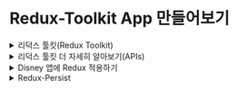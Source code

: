 # Redux-Toolkit App 만들어보기

<details>
<summary>리덕스 툴킷(Redux Toolkit)</summary>

### 리덕스 툴킷
- 리덕스 툴킷은 리덕스 로직을 작성하기 위한 공식 권장 접근 방식이다.
- 리덕스 코어를 둘러싸고 있으며 리덕스 앱을 빌드하는 데 필수적이라고 생각하는 패키지와 기능이 포함되어 있다.
- 리덕스 툴킷은 제안된 모범 사례를 기반으로 하여 대부분의 리덕스 작업을 단순화하고 일반적인 실수를 방지하고 리덕스 애플리케이션을 더 쉽게 작성할 수 있도록 한다.

[* 리덕스 툴킷으로 만들어진 카운터 앱 살펴보기](https://redux-toolkit.js.org/tutorials/quick-start)

#### 구성 방법
```bash
npx create-react-app my-app --template redux-typescript
```

![Alt text](image.png)
```bash
npm install @reduxjs/toolkit react-redux
```

### Store 생성하기
```typescript
import {configureStore} from '@reduxjs/toolkit'

export const store = configureStore({
    reducer: {},
})
```
![Alt text](image-1.png)

### React에 Redux 스토어 제공
- 저장소가 생성되면 src/index.js에서 애플리케이션 주위에 React-Redux<Provider>를 배치하여 React 구성 요소에서 사용할 수 있도록 할 수 있다.
- 방금 만든 Redux 저장소를 가져오고 주위에 <Provider>를 배치하고 저장소를 prop으로 전달한다.
```typescript
import App from './App'
import { store } from './app/store'
import { Provider } from 'react-redux'

ReactDOM.render(
    <Provider store={store}>
        <App />
    </Provider>
    document.getElementById('root')
)
```

### Redux State Slice 생성(Reducer)
- src/features/counter/counterSlice.js라는 새 파일을 추가한다.
- 해당 파일에서 Redux Toolkit의 createSlice API를 가져온다.

### 스토어에 Slice Reducer 추가
- 다음으로 카운터 슬라이스에서 리듀서 함수를 가져와서 스토어에 추가해야 한다.
- 리듀서 매개변수 내부에 필드를 정의함으로써 스토어에 이 슬라이스 리듀서 함수를 사용하여 해당 상태에 대한 모든 업데이트를 처리하도록 지시한다.

### React 컴포넌트에서 Redux State 및 Action 사용
- useSelector : useSelector를 사용하여 저장소에서 데이터를 읽는다.
- useDipatch : useDispatch를 사용하여 Action을 전달할 수 있다.
</details>

<details>
<summary>리덕스 툴킷 더 자세히 알아보기(APIs)</summary>

### Store 생성
```typescript
// 기존 Redux
const reduxStore = createStore(rootReducer);


// Toolkit
const toolkitStore = configureStore({ reducer: rootReducer });
```

### Action 생성
```typescript
// 기존 Redux : 액션 타입 상수와 액션 생성자 함수를 분리 선언
const INCREMENT = 'counter/increment';

function increment(amount: number) {
    return {
        type: INCREMENT,
        payload: amount,
    }
}

const action = increment(10)


// Toolkit : 액션 타입 상수와 액션 생성자 함수 생성을 createAction 함수 하나로 처리
import { createAction } from '@reduxjs/toolkit';

const increment = createAction<number>{'counter/increment'} // createAction은 type만 넣으면 자동으로 해당 type을 가진 aciton create 함수를 생성한다.
// 생성된 함수를 호출할 때 인수를 추가로 넣어준다면 이 값은 payload 프로퍼티의 값으로 들어가게 된다.

const action = increment(10)
```

### Reducer 생성
```typescript
// 기존 Redux : switch 문으로 이루어진 리듀서 함수
const initialState = { value: 0 }

function counterReducer(state = initialState, action) {
    switch (action.type) {
        case 'increment': 
            return { ...state, value: state.value + 1 }
        case 'decrement': 
            return { ...state, value: state.value - 1 }
        case 'incrementByAmount':
            return { ...state, value: state.value + action.payload }
        default:
            return state
    }
}


// Toolkit : createReducer 활용
import { createAction, createReducer } from '@reduxjs/toolkit'

interface CounterState {
    value: number
}

const increment = createAction('counter/increment')
const decrement = createAction('counter/decrement')
const incrementByAmount = createAction('counter/incrementByAmount')

const initialState = { value: 0 } as CounterState

const counterReducer = createReducer(initialState, {builder} => {
    builder
        .addCase(increment, (state, action) => {
            state.value++
        })
        .addCase(decrement, (state, action) => {
            state.value--
        })
        .addCAse(incrementByAmount, (state, action) => {
            state.value += action.payload
        })
})
```
- createReducer에서 Aciton을 처리하기 위해 케이스 리듀서를 정의하는 두 가지 다른 형태인 "빌더 콜백(Builder Callback)" 표기법과 "맵 객체(Map Object)" 표기법을 지원한다.
- 둘 다 동일하지만 "빌더 콜백" 표기법이 타입 스크립트와의 호환성을 위해 더 선호되고 있다. (위의 예제의 경우 빌더 콜백 방식으로 작성되었다.)
  - builder callback -> createReducer(initialState, builderCallback)
    - builder.addCase(actionCreator, reducer) : 액션 타입과 정확히 맵핑되는 케이스 리듀서를 추가하여 액션을 처리한다. addMatcher 또는 addDefaultCase 메서드 보다 먼저 작성되어야 한다.
    - builder.addMatcher(matcher, reducer) : 새로 들어오는 모든 액션에 대해 주어진 패턴과 일치하는지 확인하고 리듀서를 실행한다.
    - builder.addDefaultCase(reducer) : 다른 케이스 리듀서나 매치 리듀서가 실행되지 않았다면, 기본 케이스 리듀서가 실행된다.
  - map object -> createReducer(initialState, actionMap, actionMatchers, defaultCaseReducer)
    - initialState : 리듀서를 처음 호출할 때 사용해야 하는 초기 상태 값
    - actionsMap : 액션 타입이 케이스 리듀서에 맵핑되어 있는 객체
    - actionMatchers : {matcher, reducer} 형식으로 정의된 배열로 케이스 리듀서가 일치하는지 여부에 관계없이 모든 일치하는 리듀서가 순서대로 실행된다.
    - defaultCaseReducer : 이 작업에 대해 케이스 리듀서 및 매처 리듀서가 실행되지 않은 경우 실행되는 "기본 케이스" 리듀서이다.
```typescript
// map object 방식
const isStringPayloadAction = (action) => typeof action.payload === 'string'

const lengthOfAllStringsReducer = createReducer(
    { strLen: 0, nonStringActions: 0 }, // initial state
    { // normal reducers
        increment: (state, action) => state + action.payload,
        decrement: (state, action) => state - action.payload
    },
    [ // array of matcher reducers(actionMatchers)
        {
            matcher: isStringPayloadAction,
            reducer(state, action) {
                state.strLen += action.payload.length
            },
        },
    ],
    // default reducer
    (state) => {
        state.nonStringActions++
    }
)

```

### Prepare 콜백함수를 사용해서 Action Contents 커스터마이즈 하기
- 일반적으로 액션 생성자 함수를 호출해서 액션을 생성할 때 아래 예제와 같이 단일 인자를 받아서 action.payload 값을 생성한다.
```typescript
import { createAction } from '@reduxjs/toolkit'

const increment = createAction<number>('counter/increment')

const action = increment(10);
```

- 이 때 payload에 사용자 정의 값을 추가하고 싶다면 아래와 같이 prepare callback 함수를 이용하면 된다.
```typescript
import { createAction, nanoid } from '@reduxjs/toolkit'

const addTodo = createAction('todos/add', function prepare(text) { // prepare callback 활용하여 커스터마이징 하기
    return {
        payload: {
            text,
            id: nanoid(),
            createdAt: new Date().toISOString(),
        },
    }
});

console.log(addTodo('Write more docs'));
/*
{
    type: 'todos/add',
    payload: {
        text: 'Write more docs',
        id: 'AJjaoeijfiaodjfioj',
        createdAt: '2023-12-27T09:35:581Z'
    }
}
*/
```

### createSlice()
- 이 API는 Redux Logic을 작성하기 위한 표준 접근 방식이다.
- createSlice 내부에서는 지금까지 배운 createAction과 createReducer를 사용하고 있다.
- createSlice 함수는 리듀서 함수의 대상인 초기 상태(initial state)와 "slice 이름"을 받아 리듀서와 상태에 해당하는 액션 생성자와 액션 타입을 자동으로 생성하는 함수이다.
```typescript
import { createSlice } from '@reudxjs/toolkit'

const initialState = { value: 0 }

const counterSlice = createSlice({ // createSlice는 단일 구성 객체 매개변수를 가진다.
    name: 'counter',
    initialState,
    reducers: { // case reducer 함수들의 객체로 이 객체의 key 이름은 action type 상수를 생성하는데 사용된다.
        increment(state) {
            state.value++
        },
        decrement(state) { // counter/decrement라는 action type 상수가 생성된다. 그리고 이에 상응하는 액션 타입을 가진 액션이 디스패치 되면 리듀서가 실행된다.
            state.value--
        },
        incrementByAmount(state, action) {
            state.value += action.payload
        }
    }
})

export const { increment, decrement, incrementByAmount } = counterSlice.actions
export default counterSlice.reducer

/* --------------------------- */

const todoSlice = createSlice({
    name: 'todos',
    initialState: [],
    reducers: {
        addTodo: {
            reducer: (state, action) => {
                state.push(action.payload)
            },
            prepare: (text) => {
                const id = nanoid()
                return { payload: { id, text }}
            }
        }
    }
})
```

### extraReducers
- extraReducers를 사용하면 createSlice가 생성한 action type 외에 다른 aciton type에 응답할 수 있다.
- extraReducers로 지정된 케이스 리듀서는 "외부" 액션을 참조하기 위한 것이므로, 그들은 slice.actions에서 생성된 액션을 가지지 않을 것이다.
```typescript
const incrementBy = createAction('incrementBy')
const decrementBy = createAction('decrementBy')

const counter = createSlice({
    name: 'counter',
    initialState: 0,
    reducers: {
        increment: (state) => state + 1,
        decrement: (state) => state - 1,
    },
    // builder callback api 활용해야 함
    extraReducers: (builder) => {
        builder.addCase(incrementBy, (state, action) => {
            return state + action.payload
        })
        builder.addCase(decrementBy, (state, action) => {
            return state - action.payload
        })
    }
})
```

### createAsynceThunk
- createAction의 비동기 버전이다.
- createAction + Asynce => createAsyncThunk
```typescript
// createAction
function createAction(type, prepareAction?)


// createAsyncThunk
function createAsyncThunk(type, payloadCreator, options)
/*
1. type : 비동기 요청의 생명 주기를 나타내는 추가 Redux action type 상수를 생성하는 데 사용되는 문자열
예를 들어 'users/requestStatus' type 인수는 다음 action type을 생성한다.
    - pending : 'users/requestStatus/pending'
    - fulfilled : 'users/requestStatus/fulfilled'
    - refected : 'users/requestStatus/rejected'

2. payloadCreator : Promise를 반환하는 콜백 함수
*/

// 사용 예제
const fetchUserById = createAsyncThunk(
    'users/fetchByIdStatus',
    async (userId, thunkAPI) => {
        const response = await userAPI.fetchById(userId)
        return response.data
    }
)

const userSlice = createSlice({
    reducers: {
        // standard reducer logic
    },
    extraReducers: (builder) => {
        builder.addCase(fetchUserById.pending, (state, action) => {}),
        builder.addCase(fetchUserById.fulfilled, (state, action) => {
            state.entities.push(action.payload)
        }),
        builder.addCase(fetchUserById.rejected, (state, action) => {})
    }
})

dispatch(fetchUserById(123))
```
- function createAsyncThunk(type, payloadCreator, options) 에서 2번째 매개변수는
  - function payloadCreator(arg, thunkAPI)와 같고
  - 해당 함수의 2번째 매개변수는 일반적으로 Redux Thunk 함수에 전달되는 모든 매개변수와 추가 옵션을 포함하는 객체이다.
    - dispatch : Redux 스토어 dispatch 메서드
    - getState : Redux 스토어 getState 메서드
    - extra : 설정 시 Thunk 미들에ㅜ어에 제공되는 "추가 인수" (사용 가능한 경우)
    - requestId : 이 요청 시퀀스를 식별하기 위해 자동으로 생성된 고유 문자열 ID 값
    - signal : 앱 로직의 다른 부분이 이 요청을 취소가 필요한 것으로 표시했는지 확인하는 데 사용할 수 있는 AbortController.signal 개체이다.
    - rejectWithValue(value, [meta]) : rejectWithValue는 정의된 페이로드 및 메타와 함께 거부된 응답을 반환하기 위해 작업 생성자에서 반환(또는 throw) 할 수 있는 유틸리티 함수입니다. 그것은 당신이 어떤 값을 주든 전달하고 거부된 작업의 페이로드에 반환한다. 메타도 전달하면 기존의 rejectAction.meta와 병합된다.
    - fulfillWithValue(value, meta) : fulfillWithValue는 fulfilledAction.meta에 추가할 수 있는 기능을 가지고 있는 동안
```typescript
const updateUser = createAsyncThunk(
    'users/update',
    async(userData, { rejectWithValue }) => {
        const { id, ...fields } = userData
        try {
            const response = await userAPI.updateById(id, fields)
            return response.data.user
        } catch(err) {
            return rejectWithValue(err.response.data)
        }
    }
)

builder.addCase(fetchUserById.rejected, (state, action) => {
    state.error = action.payload
})
```

### cancellation
1. thunk 실행 중 취소하기
```typescript
import React, { useEffect } from "react";
import { useAppDispatch } from "../../app/hooks";
import { incrementAsync } from "./counterSlice";

const Test = () => {
  const dispatch = useAppDispatch();

  useEffect(() => {
    const promise = dispatch(incrementAsync(10));
    return () => {
      // clear up
      promise.abort(); // 
    };
  }, []);
  return <div>Test</div>;
};

export default Test;

```
- Toggle 버튼을 눌러서 Test 컴포넌트가 더 이상 사용되지 않는 Unmount될 때 clean up 부분이 호출되므로 promise.abort() 메소드가 호출되어서 thunk가 실행 중에 중지가 되게 된다.
- 이렇게 되면 'thunkName/rejected" action이 dispatch된다.

2. abort 이벤트 발생 시 request 취소하기
```typescript
export const fetchUserAsync = createAsyncThunk(
    'counter/fetchUsers',
    async() => {
        await axios.get("https://jsonplaceholder.typicode.com/users");
    }
);

React.useEffect(() => {
    const promise = dispatch(fetchUsersAsync());
    return () => {
        promise.abort();
    }
})

export const fetchUsersAsync = createAsyncThunk(
    'counter/fetchUsers',
    async(_, thunkAPI) => {
        const controller = new AbortController();

        thunkAPI.signal.addEventListener('abort', () => {
            controller.abort()
        })
        await axios.get("https://jsonplaceholder.typicode.com/users", {
            signal: controller.signal
        })
    }
)
```
</details>

<details>
<summary>Disney 앱에 Redux 적용하기</summary>
🚗[Go to react-disney-plus-app](https://github.com/Dahoonkk/Studying_React/tree/main/react/react-disney-plus-app)
</details>

<details>
<summary>Redux-Persist</summary>

- 리덕스 스토어에 있는 State들은 페이지를 새로고침 하면 초기화되는 것을 볼 수 있다.
- 하지만 Redux Persist를 이용하면 페이지 새로고침 후에도 상태를 유지할 수 있게 된다.

```bash
npm i redux-persist
```

#### SerializableCheck
- action에 직렬화가 불가능한 값(non-serializable value)를 전달했기에 나오는 에러
  - 직렬화(serialize) : object 값을 string 값으로 변환(JSON.stringify)
  - 역직렬화(deserialize) : string 값을 object 값으로 변환(JSON.parse)
- Redux는 state, action에 직렬화가 불가능한 값을 전달할 수 없는데 전달하려고 하니 나온 에러
- 그래서 직렬화가 불가능한 값 전달을 허락하면 된다.

#### React로 직렬화 가능 값만 허용하는 이유
- 리덕스는 예상한대로 UI에 반영되게 하거나 Time Travel 기능( 복원 기능)이나 올바른 디버깅을 위해서 직렬화 가능한 값만 저장하는 걸 추천한다.
</details>